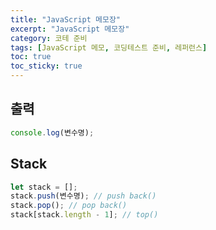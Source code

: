 ```yaml
---
title: "JavaScript 메모장"
excerpt: "JavaScript 메모장"
category: 코테 준비
tags: [JavaScript 메모, 코딩테스트 준비, 레퍼런스]
toc: true
toc_sticky: true
---
```


## 출력

```javascript
console.log(변수명);
```

## Stack

```javascript
let stack = [];
stack.push(변수명); // push back()
stack.pop(); // pop back()
stack[stack.length - 1]; // top()
```
